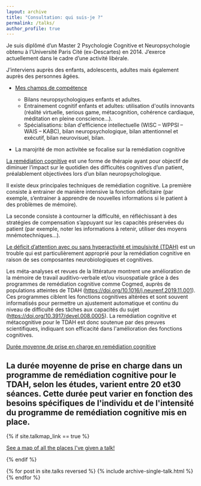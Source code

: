 ```yaml
---
layout: archive
title: "Consultation: qui suis-je ?"
permalink: /talks/
author_profile: true
---
```



Je suis diplômé d’un Master 2 Psychologie Cognitive et Neuropsychologie obtenu à l’Université Paris Cité (ex-Descartes) en 2014. J’exerce actuellement dans le cadre d’une activité libérale.

J’interviens auprès des enfants, adolescents, adultes mais également auprès des personnes âgées.

* <ins>Mes champs de compétence</ins> 
  * Bilans neuropsychologiques enfants et adultes.
  * Entrainement cognitif enfants et adultes: utilisation d'outils innovants (réalité virtuelle, serious game, métacognition, cohérence cardiaque, méditation en pleine conscience...).
  * Spécialisations: bilan d'efficience intellectuelle (WISC – WPPSI – WAIS – KABC), bilan neuropsychologique, bilan attentionnel et exécutif, bilan neurovisuel, bilan.

* La marojrité de mon activitée se focalise sur la remédiation cognitive

<ins>La remédiation cognitive</ins>  est une forme de thérapie ayant pour objectif de diminuer l’impact sur le quotidien des difficultés cognitives d’un patient, préalablement objectivées lors d’un bilan neuropsychologique.

Il existe deux principales techniques de remédiation cognitive. La première consiste à entrainer de manière intensive la fonction déficitaire (par exemple, s’entrainer à apprendre de nouvelles informations si le patient à des problèmes de mémoire).

La seconde consiste à contourner la difficulté, en réfléchissant à des stratégies de compensation s’appuyant sur les capacités préservées du patient (par exemple, noter les informations à retenir, utiliser des moyens mnémotechniques…).

<ins>Le déficit d’attention avec ou sans hyperactivité et impulsivité (TDAH)</ins> est un trouble qui est particulièrement approprié pour la remédiation cognitive en raison de ses composantes neurobiologiques et cognitives. 

Les méta-analyses et revues de la littérature montrent une amélioration de la mémoire de travail auditivo-verbale et/ou visuospatiale grâce à des programmes de remédiation cognitive comme Cogmed, auprès de populations atteintes de TDAH (https://doi.org/10.1016/j.neurenf.2019.11.001). Ces programmes ciblent les fonctions cognitives altérées et sont souvent informatisés pour permettre un ajustement automatique et continu du niveau de difficulté des tâches aux capacités du sujet (https://doi.org/10.3917/devel.008.0005).
La remédiation cognitive et métacognitive pour le TDAH est donc soutenue par des preuves scientifiques, indiquant son efficacité dans l'amélioration des fonctions cognitives.

<ins>Durée moyenne de prise en charge en remédiation cognitive</ins> 

La durée moyenne de prise en charge dans un programme de remédiation cognitive pour le TDAH, selon les études, varient entre 20 et30 séances. Cette durée peut varier en fonction des besoins spécifiques de l'individu et de l'intensité du programme de remédiation cognitive mis en place. 
---


{% if site.talkmap_link == true %}

<p style="text-decoration:underline;"><a href="/talkmap.html">See a map of all the places I've given a talk!</a></p>

{% endif %}

{% for post in site.talks reversed %}
  {% include archive-single-talk.html %}
{% endfor %}
